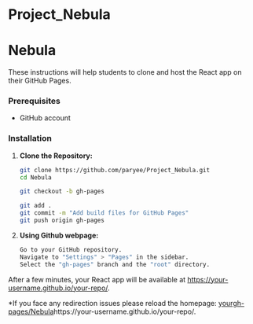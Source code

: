 # Project_Nebula
# Nebula

These instructions will help students to clone and host the React app on their GitHub Pages.

### Prerequisites

- GitHub account

### Installation

1. **Clone the Repository:**

   ```bash
   git clone https://github.com/paryee/Project_Nebula.git
   cd Nebula

   git checkout -b gh-pages

   git add .
   git commit -m "Add build files for GitHub Pages"
   git push origin gh-pages
   ```

2. **Using Github webpage:**

   ```bash
   Go to your GitHub repository.
   Navigate to "Settings" > "Pages" in the sidebar.
   Select the "gh-pages" branch and the "root" directory.
   ```


After a few minutes, your React app will be available at https://your-username.github.io/your-repo/.

*If you face any redirection issues please reload the homepage: [yourgh-pages/Nebula](https://your-username.github.io/your-repo/.)https://your-username.github.io/your-repo/.
